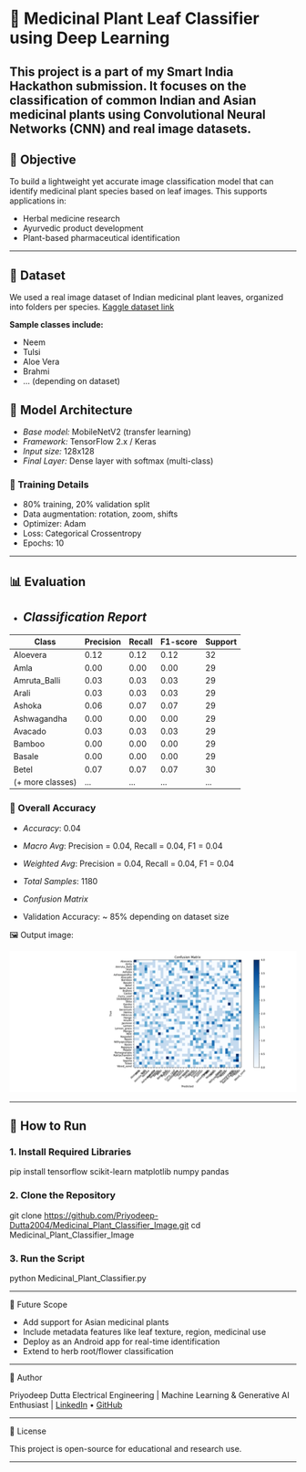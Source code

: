 # 🌿 Medicinal Plant Leaf Classifier using Deep Learning

This project is a part of my Smart India Hackathon submission. It focuses on the classification of common Indian and Asian medicinal plants using Convolutional Neural Networks (CNN) and real image datasets.
---

## 🎯 Objective

To build a lightweight yet accurate image classification model that can identify medicinal plant species based on leaf images. This supports applications in:

- Herbal medicine research
- Ayurvedic product development
- Plant-based pharmaceutical identification
---

## 📁 Dataset

We used a real image dataset of Indian medicinal plant leaves, organized into folders per species.
[Kaggle dataset link](https://www.kaggle.com/datasets/warcoder/indian-medicinal-plant-image-dataset)

**Sample classes include:**
- Neem
- Tulsi
- Aloe Vera
- Brahmi
- ... (depending on dataset)


## 🧠 Model Architecture

- *Base model:* MobileNetV2 (transfer learning)
- *Framework:* TensorFlow 2.x / Keras
- *Input size:* 128x128
- *Final Layer:* Dense layer with softmax (multi-class)

### 🧪 Training Details

- 80% training, 20% validation split
- Data augmentation: rotation, zoom, shifts
- Optimizer: Adam
- Loss: Categorical Crossentropy
- Epochs: 10

---

## 📊 Evaluation

- ## *Classification Report*

| Class           | Precision | Recall | F1-score | Support |
|------------------|-----------|--------|----------|---------|
| Aloevera         | 0.12      | 0.12   | 0.12     | 32      |
| Amla             | 0.00      | 0.00   | 0.00     | 29      |
| Amruta_Balli     | 0.03      | 0.03   | 0.03     | 29      |
| Arali            | 0.03      | 0.03   | 0.03     | 29      |
| Ashoka           | 0.06      | 0.07   | 0.07     | 29      |
| Ashwagandha      | 0.00      | 0.00   | 0.00     | 29      |
| Avacado          | 0.03      | 0.03   | 0.03     | 29      |
| Bamboo           | 0.00      | 0.00   | 0.00     | 29      |
| Basale           | 0.00      | 0.00   | 0.00     | 29      |
| Betel            | 0.07      | 0.07   | 0.07     | 30      |
| (+ more classes) | ...       | ...    | ...      | ...     |

### 🔹 Overall Accuracy

- *Accuracy*: 0.04
- *Macro Avg*: Precision = 0.04, Recall = 0.04, F1 = 0.04
- *Weighted Avg*: Precision = 0.04, Recall = 0.04, F1 = 0.04
- *Total Samples*: 1180

- *Confusion Matrix*
- Validation Accuracy: ~ 85% depending on dataset size

🖼 Output image:

![Confusion Matrix](Confusion_Matrix_Medicinal_Plants.png)

---

## 🚀 How to Run

### 1. Install Required Libraries

pip install tensorflow scikit-learn matplotlib numpy pandas

### 2. Clone the Repository

git clone https://github.com/Priyodeep-Dutta2004/Medicinal_Plant_Classifier_Image.git
cd Medicinal_Plant_Classifier_Image

### 3. Run the Script

python Medicinal_Plant_Classifier.py

---

🔬 Future Scope

- Add support for Asian medicinal plants
- Include metadata features like leaf texture, region, medicinal use
- Deploy as an Android app for real-time identification
- Extend to herb root/flower classification

---

👤 Author

Priyodeep Dutta
Electrical Engineering | Machine Learning & Generative AI Enthusiast |
[LinkedIn](LinkedIn-priyodeep-dutta-965b37325) • [GitHub](Priyodeep-Dutta2004 (Priyodeep Dutta))

---

📄 License

This project is open-source for educational and research use.

---
